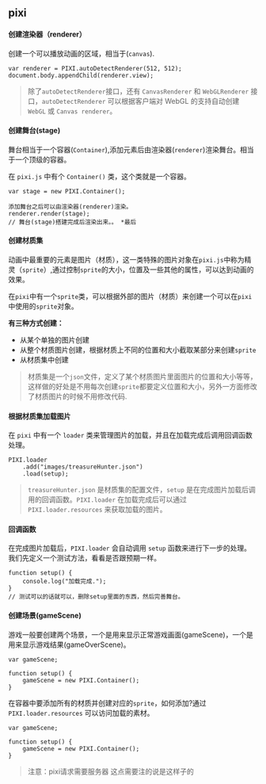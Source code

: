 ## pixi
#### 创建渲染器（renderer）
创建一个可以播放动画的区域，相当于(`canvas`).
```
var renderer = PIXI.autoDetectRenderer(512, 512);
document.body.appendChild(renderer.view);
```
> 除了`autoDetectRenderer`接口，还有 `CanvasRenderer` 和 `WebGLRenderer` 接口，`autoDetectRenderer` 可以根据客户端对 WebGL 的支持自动创建 `WebGL` 或 `Canvas renderer`。

#### 创建舞台(stage)
舞台相当于一个容器(`Container`),添加元素后由渲染器(`renderer`)渲染舞台。相当于一个顶级的容器。

在 `pixi.js` 中有个 `Container()` 类，这个类就是一个容器。
```
var stage = new PIXI.Container();

添加舞台之后可以由渲染器(renderer)渲染。
renderer.render(stage);
// 舞台(stage)搭建完成后渲染出来。。 *最后
```
#### 创建材质集
动画中最重要的元素是图片（材质），这一类特殊的图片对象在`pixi.js`中称为精灵（`sprite`）,通过控制`sprite`的大小，位置及一些其他的属性，可以达到动画的效果。

在`pixi`中有一个`sprite`类，可以根据外部的图片（材质）来创建一个可以在`pixi`中使用的`sprite`对象。

**有三种方式创建：**
* 从某个单独的图片创建
* 从整个材质图片创建，根据材质上不同的位置和大小截取某部分来创建`sprite`
* 从材质集中创建
> 材质集是一个`json`文件，定义了某个材质图片里面图片的位置和大小等等，这样做的好处是不用每次创建`sprite`都要定义位置和大小，另外一方面修改了材质图片的时候不用修改代码.

#### 根据材质集加载图片
在 `pixi` 中有一个 `loader` 类来管理图片的加载，并且在加载完成后调用回调函数处理。
```
PIXI.loader
    .add("images/treasureHunter.json")
    .load(setup);
```
> `treasureHunter.json` 是材质集的配置文件，`setup` 是在完成图片加载后调用的回调函数。`PIXI.loader` 在加载完成后可以通过 `PIXI.loader.resources` 来获取加载的图片。

#### 回调函数
在完成图片加载后，`PIXI.loader` 会自动调用 `setup` 函数来进行下一步的处理。我们先定义一个测试方法，看看是否跟预期一样。
```
function setup() {
    console.log("加载完成.");
}
// 测试可以的话就可以，删除setup里面的东西，然后完善舞台。
```
#### 创建场景(gameScene)
游戏一般要创建两个场景，一个是用来显示正常游戏画面(gameScene)，一个是用来显示游戏结果(gameOverScene)。
```
var gameScene;

function setup() {
    gameScene = new PIXI.Container();
}
```
在容器中要添加所有的材质并创建对应的`sprite`，如何添加?通过`PIXI.loader.resources` 可以访问加载的素材。
```
var gameScene;

function setup() {
    gameScene = new PIXI.Container();
}
```
> 注意：pixi请求需要服务器 这点需要注的说是这样子的